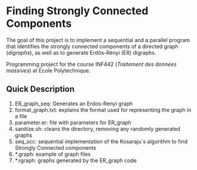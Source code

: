 # Finding Strongly Connected Components

The goal of this project is to implement a sequential and a parallel program that identifies the strongly connected components of a directed graph (*digraphs*), as well as to generate Erdõs-Rényi (ER) digraphs.

Programming project for the course INF442 (*Traitement des données massives*) at École Polytechnique.


## Quick Description
  1. ER_graph_seq: Generates an Erdos-Renyi graph
  2. format_graph.txt: explains the format used for representing the graph in a file
  3. parameter.er: file with parameters for ER_graph
  4. sanitize.sh: cleans the directory, removing any randomly generated graphs
  5. seq_scc: sequential implementation of the Kosaraju`s algorithm to find Strongly Connected components
  6. \*.graph: example of graph files
  7. \*.rgraph: graphs generated by the ER_graph code
  
